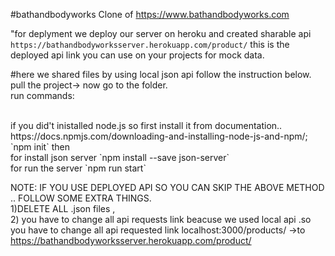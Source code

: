 #bathandbodyworks
Clone of https://www.bathandbodyworks.com

"for deplyment we deploy our server on heroku and created sharable api `https://bathandbodyworksserver.herokuapp.com/product/` this is the deployed api link you can use on your projects for mock data.

#here we shared files by using local json api follow the instruction below.
 pull the project-> now go to the folder.<br/>
 run commands:
 
<br/>
 if you did't inistalled node.js so first install it from documentation.. https://docs.npmjs.com/downloading-and-installing-node-js-and-npm/;
 <br/>
  `npm init`
  then
  <br/>
  for install json server `npm install --save json-server` <br/>
  for run the server `npm run start`
  
  NOTE: IF YOU USE DEPLOYED API SO YOU CAN SKIP THE ABOVE METHOD .. FOLLOW SOME EXTRA THINGS.<br/>
  1)DELETE ALL .json files ,<br/>
  2) you have to change all api requests link beacuse we used local api .so you have to change all api requested link localhost:3000/products/ ->to https://bathandbodyworksserver.herokuapp.com/product/
